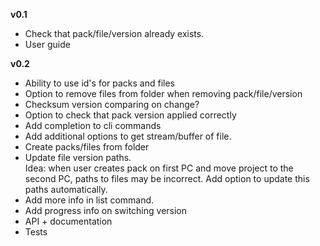 **v0.1**
- Check that pack/file/version already exists.
- User guide

**v0.2**
- Ability to use id's for packs and files
- Option to remove files from folder when removing pack/file/version
- Checksum version comparing on change?
- Option to check that pack version applied correctly
- Add completion to cli commands
- Add additional options to get stream/buffer of file.
- Create packs/files from folder
- Update file version paths.  
  Idea: when user creates pack on first PC and move project to the second PC, paths to files may be incorrect. Add option to update this paths automatically.
- Add more info in list command.
- Add progress info on switching version
- API + documentation
- Tests